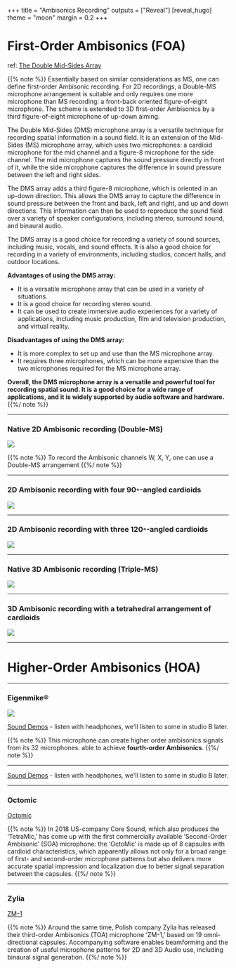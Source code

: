+++
title = "Ambisonics Recording"
outputs = ["Reveal"]
[reveal_hugo]
theme = "moon"
margin = 0.2
+++

# First-Order Ambisonics (FOA)

ref: [The Double Mid-Sides Array](https://www.soundonsound.com/techniques/double-mid-sides-array)

{{% note %}}
Essentially based on similar considerations as MS, one can define first-order Ambisonic recording. For 2D recordings, a Double-MS microphone arrangement is suitable and only requires one more microphone than MS recording: a front-back oriented figure-of-eight microphone. The scheme is extended to 3D first-order Ambisonics by a third figure-of-eight microphone of up-down aiming.

The Double Mid-Sides (DMS) microphone array is a versatile technique for recording spatial information in a sound field. It is an extension of the Mid-Sides (MS) microphone array, which uses two microphones: a cardioid microphone for the mid channel and a figure-8 microphone for the side channel. The mid microphone captures the sound pressure directly in front of it, while the side microphone captures the difference in sound pressure between the left and right sides.

The DMS array adds a third figure-8 microphone, which is oriented in an up-down direction. This allows the DMS array to capture the difference in sound pressure between the front and back, left and right, and up and down directions. This information can then be used to reproduce the sound field over a variety of speaker configurations, including stereo, surround sound, and binaural audio.

The DMS array is a good choice for recording a variety of sound sources, including music, vocals, and sound effects. It is also a good choice for recording in a variety of environments, including studios, concert halls, and outdoor locations.

**Advantages of using the DMS array:**

* It is a versatile microphone array that can be used in a variety of situations.
* It is a good choice for recording stereo sound.
* It can be used to create immersive audio experiences for a variety of applications, including music production, film and television production, and virtual reality.

**Disadvantages of using the DMS array:**

* It is more complex to set up and use than the MS microphone array.
* It requires three microphones, which can be more expensive than the two microphones required for the MS microphone array.

**Overall, the DMS microphone array is a versatile and powerful tool for recording spatial sound. It is a good choice for a wide range of applications, and it is widely supported by audio software and hardware.**
{{%/ note %}}


---

### Native 2D Ambisonic recording (Double-MS)

![](native-2d-foa.png)

{{% note %}}
To record the Ambisonic channels W, X, Y, one can use a Double-MS arrangement
{{%/ note %}}

---

### 2D Ambisonic recording with four 90◦-angled cardioids

![](2d-foa-cardiod.png)

---

### 2D Ambisonic recording with three 120◦-angled cardioids

![](2d-foa-2.png)

---

### Native 3D Ambisonic recording (Triple-MS)

![](native-3d-foa-1.png)

---

### 3D Ambisonic recording with a tetrahedral arrangement of cardioids

![](tetrahedral-array-four-cardiods.png)

---

# Higher-Order Ambisonics (HOA)

---

### Eigenmike®

![](eigenmike.png)

[Sound Demos](https://mhacoustics.com/demos) - listen with headphones, we'll listen to some in studio B later.

{{% note %}}
This microphone can create higher order ambisonics signals from its 32 microphones. able to achieve **fourth-order Ambisonics**.
{{%/ note %}}

---

[Sound Demos](https://mhacoustics.com/demos) - listen with headphones, we'll listen to some in studio B later.

---

### Octomic

[Octomic](https://www.core-sound.com/products/octomic)

{{% note %}}
In 2018 US-company Core Sound, which also produces the ‘TetraMic,’ has come up with the first commercially available ‘Second-Order Ambisonic’ (SOA) microphone: the ‘OctoMic’ is made up of 8 capsules with cardioid characteristics, which apparently allows not only for a broad range of first- and second-order microphone patterns but also delivers more accurate spatial impression and localization due to better signal separation between the capsules.
{{%/ note %}}

---

### Zylia

[ZM-1](https://www.zylia.co/zylia-zm-1-microphone.html)

{{% note %}}
Around the same time, Polish company Zylia has released their third-order Ambisonics (TOA) microphone ‘ZM-1,’ based on 19 omni-directional capsules. Accompanying software enables beamforming and the creation of useful microphone patterns for 2D and 3D Audio use, including binaural signal generation.
{{%/ note %}}
